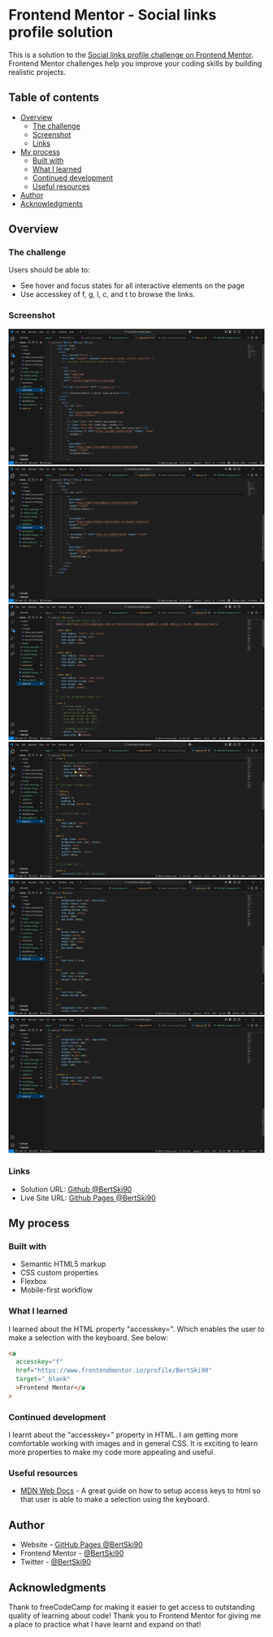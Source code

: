 # Frontend Mentor - Social links profile solution

This is a solution to the [Social links profile challenge on Frontend Mentor](https://www.frontendmentor.io/challenges/social-links-profile-UG32l9m6dQ). Frontend Mentor challenges help you improve your coding skills by building realistic projects.

## Table of contents

- [Overview](#overview)
  - [The challenge](#the-challenge)
  - [Screenshot](#screenshot)
  - [Links](#links)
- [My process](#my-process)
  - [Built with](#built-with)
  - [What I learned](#what-i-learned)
  - [Continued development](#continued-development)
  - [Useful resources](#useful-resources)
- [Author](#author)
- [Acknowledgments](#acknowledgments)

## Overview

### The challenge

Users should be able to:

- See hover and focus states for all interactive elements on the page
- Use accesskey of f, g, l, c, and t to browse the links.

### Screenshot

![](./screenshots/social-links-profile-project-html-1.png)
![](./screenshots/social-links-profile-project-html-2.png)
![](./screenshots/social-links-profile-project-css-1.png)
![](./screenshots/social-links-profile-project-css-2.png)
![](./screenshots/social-links-profile-project-css-3.png)
![](./screenshots/social-links-profile-project-css-4.png)

### Links

- Solution URL: [Github @BertSki90](https://github.com/BertSki90/social-links-profile-project)
- Live Site URL: [Github Pages @BertSki90](https://bertski90.github.io/social-links-profile-project/)

## My process

### Built with

- Semantic HTML5 markup
- CSS custom properties
- Flexbox
- Mobile-first workflow

### What I learned

I learned about the HTML property "accesskey=". Which enables the user to make a selection with the keyboard. See below:

```html
<a
  accesskey="f"
  href="https://www.frontendmentor.io/profile/BertSki90"
  target="_blank"
  >Frontend Mentor</a
>
```

### Continued development

I learnt about the "accesskey=" property in HTML. I am getting more comfortable working with images and in general CSS. It is exciting to learn more properties to make my code more appealing and useful.

### Useful resources

- [MDN Web Docs](https://developer.mozilla.org/en-US/docs/Web/HTML/Reference/Global_attributes/accesskey) - A great guide on how to setup access keys to html so that user is able to make a selection using the keyboard.

## Author

- Website - [GitHub Pages @BertSki90](https://github.com/BertSki90)
- Frontend Mentor - [@BertSki90](https://www.frontendmentor.io/profile/BertSki90)
- Twitter - [@BertSki90](https://x.com/BertSki90)

## Acknowledgments

Thank to freeCodeCamp for making it easier to get access to outstanding quality of learning about code! Thank you to Frontend Mentor for giving me a place to practice what I have learnt and expand on that!
